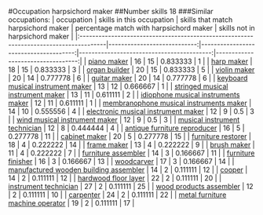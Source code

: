 #Occupation harpsichord maker
##Number skills 18
###Similar occupations:
| occupation                                                                            |   skills in this occupation |   skills that match harpsichord maker |   percentage match with harpsichord maker |   skills not in harpsichord maker |
|:--------------------------------------------------------------------------------------|----------------------------:|--------------------------------------:|------------------------------------------:|----------------------------------:|
| [piano maker](piano_maker.md)                                                         |                          16 |                                    15 |                                  0.833333 |                                 1 |
| [harp maker](harp_maker.md)                                                           |                          18 |                                    15 |                                  0.833333 |                                 3 |
| [organ builder](organ_builder.md)                                                     |                          20 |                                    15 |                                  0.833333 |                                 5 |
| [violin maker](violin_maker.md)                                                       |                          20 |                                    14 |                                  0.777778 |                                 6 |
| [guitar maker](guitar_maker.md)                                                       |                          20 |                                    14 |                                  0.777778 |                                 6 |
| [keyboard musical instrument maker](keyboard_musical_instrument_maker.md)             |                          13 |                                    12 |                                  0.666667 |                                 1 |
| [stringed musical instrument maker](stringed_musical_instrument_maker.md)             |                          13 |                                    11 |                                  0.611111 |                                 2 |
| [idiophone musical instruments maker](idiophone_musical_instruments_maker.md)         |                          12 |                                    11 |                                  0.611111 |                                 1 |
| [membranophone musical instruments maker](membranophone_musical_instruments_maker.md) |                          14 |                                    10 |                                  0.555556 |                                 4 |
| [electronic musical instrument maker](electronic_musical_instrument_maker.md)         |                          12 |                                     9 |                                  0.5      |                                 3 |
| [wind musical instrument maker](wind_musical_instrument_maker.md)                     |                          12 |                                     9 |                                  0.5      |                                 3 |
| [musical instrument technician](musical_instrument_technician.md)                     |                          12 |                                     8 |                                  0.444444 |                                 4 |
| [antique furniture reproducer](antique_furniture_reproducer.md)                       |                          16 |                                     5 |                                  0.277778 |                                11 |
| [cabinet maker](cabinet_maker.md)                                                     |                          20 |                                     5 |                                  0.277778 |                                15 |
| [furniture restorer](furniture_restorer.md)                                           |                          18 |                                     4 |                                  0.222222 |                                14 |
| [frame maker](frame_maker.md)                                                         |                          13 |                                     4 |                                  0.222222 |                                 9 |
| [brush maker](brush_maker.md)                                                         |                          11 |                                     4 |                                  0.222222 |                                 7 |
| [furniture assembler](furniture_assembler.md)                                         |                          14 |                                     3 |                                  0.166667 |                                11 |
| [furniture finisher](furniture_finisher.md)                                           |                          16 |                                     3 |                                  0.166667 |                                13 |
| [woodcarver](woodcarver.md)                                                           |                          17 |                                     3 |                                  0.166667 |                                14 |
| [manufactured wooden building assembler](manufactured_wooden_building_assembler.md)   |                          14 |                                     2 |                                  0.111111 |                                12 |
| [cooper](cooper.md)                                                                   |                          14 |                                     2 |                                  0.111111 |                                12 |
| [hardwood floor layer](hardwood_floor_layer.md)                                       |                          22 |                                     2 |                                  0.111111 |                                20 |
| [instrument technician](instrument_technician.md)                                     |                          27 |                                     2 |                                  0.111111 |                                25 |
| [wood products assembler](wood_products_assembler.md)                                 |                          12 |                                     2 |                                  0.111111 |                                10 |
| [carpenter](carpenter.md)                                                             |                          24 |                                     2 |                                  0.111111 |                                22 |
| [metal furniture machine operator](metal_furniture_machine_operator.md)               |                          19 |                                     2 |                                  0.111111 |                                17 |
